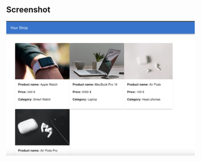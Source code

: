 ## Screenshot

![Screenshot 2023-05-11 at 15.31.38](https://github.com/wmaterna/SkryptyGryWideo/blob/2e84a0a003a72c18aeabe65bfa9b27c6b73a22dc/Task3/Screenshot%202023-05-11%20at%2015.31.38.png)
